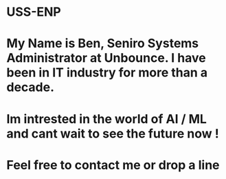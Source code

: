 # USS-ENP
# My Name is Ben, Seniro Systems Administrator at Unbounce. I have been in IT industry for more than a decade.
# Im intrested in the world of AI / ML and cant wait to see the future now !
# Feel free to contact me or drop a line 
